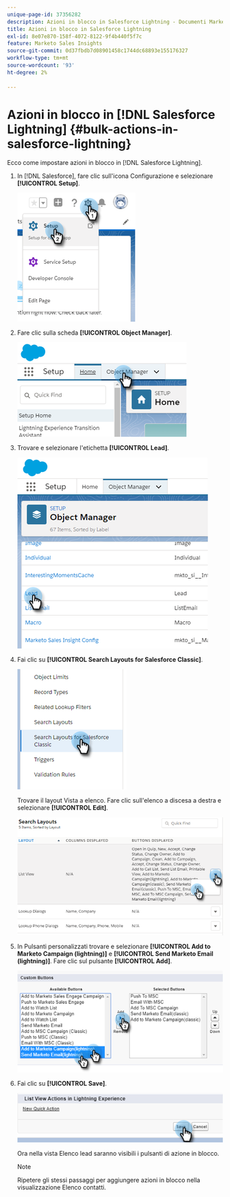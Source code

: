 ```yaml
---
unique-page-id: 37356282
description: Azioni in blocco in Salesforce Lightning - Documenti Marketo - Documentazione del prodotto
title: Azioni in blocco in Salesforce Lightning
exl-id: 8e07e870-158f-4072-8122-9f4b440f5f7c
feature: Marketo Sales Insights
source-git-commit: 0d37fbdb7d08901458c1744dc68893e155176327
workflow-type: tm+mt
source-wordcount: '93'
ht-degree: 2%

---
```


# Azioni in blocco in [!DNL Salesforce Lightning] {#bulk-actions-in-salesforce-lightning}

Ecco come impostare azioni in blocco in [!DNL Salesforce Lightning].

1. In [!DNL Salesforce], fare clic sull&#39;icona Configurazione e selezionare **[!UICONTROL Setup]**.

   ![](assets/bulk-actions-in-salesforce-lightning-1.png)

1. Fare clic sulla scheda **[!UICONTROL Object Manager]**.

   ![](assets/bulk-actions-in-salesforce-lightning-2.png)

1. Trovare e selezionare l&#39;etichetta **[!UICONTROL Lead]**.

   ![](assets/bulk-actions-in-salesforce-lightning-3.png)

1. Fai clic su **[!UICONTROL Search Layouts for Salesforce Classic]**.

   ![](assets/bulk-actions-in-salesforce-lightning-4.png)

   Trovare il layout Vista a elenco. Fare clic sull&#39;elenco a discesa a destra e selezionare **[!UICONTROL Edit]**.

   ![](assets/bulk-actions-in-salesforce-lightning-5.png)

1. In Pulsanti personalizzati trovare e selezionare **[!UICONTROL Add to Marketo Campaign (lightning)]** e **[!UICONTROL Send Marketo Email (lightning)]**. Fare clic sul pulsante **[!UICONTROL Add]**.

   ![](assets/bulk-actions-in-salesforce-lightning-6.png)

1. Fai clic su **[!UICONTROL Save]**.

   ![](assets/bulk-actions-in-salesforce-lightning-7.png)

   Ora nella vista Elenco lead saranno visibili i pulsanti di azione in blocco.

   >[!NOTE]
   >
   >Ripetere gli stessi passaggi per aggiungere azioni in blocco nella visualizzazione Elenco contatti.
